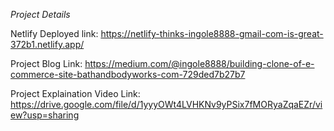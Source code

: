 *Project Details*

Netlify Deployed link:
https://netlify-thinks-ingole8888-gmail-com-is-great-372b1.netlify.app/

Project Blog Link:
https://medium.com/@ingole8888/building-clone-of-e-commerce-site-bathandbodyworks-com-729ded7b27b7

Project Explaination Video Link:
https://drive.google.com/file/d/1yyyOWt4LVHKNv9yPSix7fMORyaZqaEZr/view?usp=sharing
